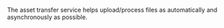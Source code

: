 The asset transfer service helps upload/process files as automatically and asynchronously as possible.